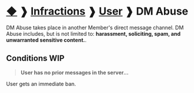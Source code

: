 # [◆](/) ❱ [Infractions](/Infractions) ❱ [User](/Infractions/User) ❱ DM Abuse

DM Abuse takes place in another Member's direct message channel. DM Abuse includes, but is not limited to: **harassment, soliciting, spam, and unwarranted sensitive content.**.

## Conditions WIP

> **User has no prior messages in the server...**

User gets an immediate ban.

<!-- TAGS --> <!-- DM Spam -->
